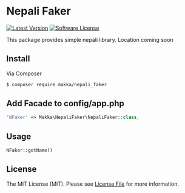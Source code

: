 # Nepali Faker

[![Latest Version](https://img.shields.io/github/release/thephpleague/skeleton.svg?style=flat-square)](https://github.com/mangitmaharjan/nepali-faker/releases)
[![Software License](https://img.shields.io/badge/license-MIT-brightgreen.svg?style=flat-square)](LICENSE.md)


This package provides simple nepali library. Location coming soon

## Install

Via Composer

``` bash
$ composer require makka/nepali_faker
```

## Add Facade to config/app.php

``` php
'NFaker' => Makka\NepaliFaker\NepaliFaker::class,
```


## Usage

``` php
NFaker::getName()

```


## License

The MIT License (MIT). Please see [License File](LICENSE.md) for more information.
